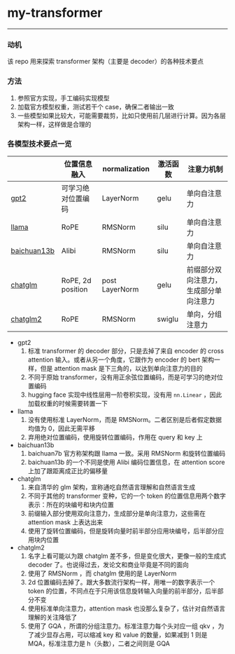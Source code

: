 # my-transformer
---

### 动机

该 repo 用来探索 transformer 架构（主要是 decoder）的各种技术要点

### 方法

1. 参照官方实现，手工编码实现模型
2. 加载官方模型权重，测试若干个 case，确保二者输出一致
3. 一些模型如果比较大，可能需要裁剪，比如只使用前几层进行计算。因为各层架构一样，这样做是合理的

### 各模型技术要点一览

| |位置信息融入|normalization|激活函数|注意力机制|
|---|---|---|---|---|
|[gpt2](model/gpt2.py)|可学习绝对位置编码|LayerNorm|gelu|单向自注意力|
|[llama](model/llama.py)|RoPE|RMSNorm|silu|单向自注意力|
|[baichuan13b](model/baichuan13b.py)|Alibi|RMSNorm|silu|单向自注意力|
|[chatglm](model/chatglm.py)|RoPE, 2d position|post LayerNorm|gelu|前缀部分双向注意力，生成部分单向注意力|
|[chatglm2](model/chatglm2.py)|RoPE|RMSNorm|swiglu|单向，分组注意力|

- gpt2
  1. 标准 transformer 的 decoder 部分，只是去掉了来自 encoder 的 cross attention 输入。或者从另一个角度，它跟作为 encoder 的 bert 架构一样，但是 attention mask 是下三角的，以达到单向注意力的目的
  2. 不同于原始 transformer，没有用正余弦位置编码，而是可学习的绝对位置编码
  3. hugging face 实现中线性层用一阶卷积实现，没有用 `nn.Linear` ，因此加载权重的时候需要转置一下
- llama
  1. 没有使用标准 LayerNorm，而是 RMSNorm。二者区别是后者假定数据均值为 0，因此无需平移
  2. 弃用绝对位置编码，使用旋转位置编码，作用在 query 和 key 上
- baichuan13b
  1. baichuan7b 官方称架构跟 llama 一致。采用 RMSNorm 和旋转位置编码
  2. baichuan13b 的一个不同是使用 Alibi 编码位置信息，在 attention score 上加了跟距离成正比的偏移量
- chatglm
  1. 来自清华的 glm 架构，宣称通吃自然语言理解和自然语言生成
  2. 不同于其他的 transformer 变种，它的一个 token 的位置信息用两个数字表示：所在的块编号和块内位置
  3. 前缀输入部分使用双向注意力，生成部分是单向注意力，这些需在 attention mask 上表达出来
  4. 使用了旋转位置编码，但是旋转向量时前半部分应用块编号，后半部分应用块内位置
- chatglm2
  1. 名字上看可能以为跟 chatglm 差不多，但是变化很大，更像一般的生成式 decoder 了。也说得过去，发论文和商业毕竟是不同的面向
  2. 使用了 RMSNorm ，而 chatglm 使用的是 LayerNorm
  3. 2d 位置编码去掉了。跟大多数流行架构一样，用唯一的数字表示一个 token 的位置，不同点在于只用该信息旋转输入向量的前半部分，后半部分不变
  4. 使用标准单向注意力，attention mask 也没那么复杂了，估计对自然语言理解的关注降低了
  5. 使用了 GQA ，所谓的分组注意力。标准注意力每个头对应一组 qkv ，为了减少显存占用，可以缩减 key 和 value 的数量，如果减到 1 则是 MQA，标准注意力是 h（头数），二者之间则是 GQA